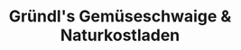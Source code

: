 ---
title: "Gründl's Gemüseschwaige & Naturkostladen"
url: /landshut/gruendls-gemueseschwaige-und-naturkostladen/
shop: Lebensmittel
---